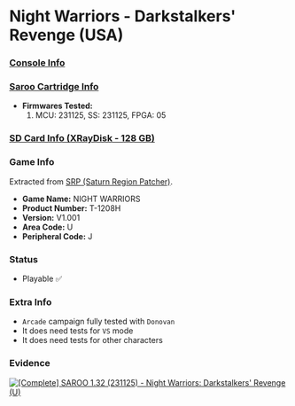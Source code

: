 # Night Warriors - Darkstalkers' Revenge (USA)

### [Console Info](../../../../Info/Consoles/VA13/README.md)

### [Saroo Cartridge Info](../../../../Info/Cartridges/RetroGameParadiseStore/1.32F/README.md)

- <b>Firmwares Tested:</b>
  1. MCU: 231125, SS: 231125, FPGA: 05

### [SD Card Info (XRayDisk - 128 GB)](../../../../Info/SdCards/XRayDisk/128GB/README.md)

### Game Info

Extracted from [SRP (Saturn Region Patcher)](https://segaxtreme.net/resources/saturn-region-patcher.81/download).

- <b>Game Name:</b> NIGHT WARRIORS
- <b>Product Number:</b> T-1208H
- <b>Version:</b> V1.001
- <b>Area Code:</b> U
- <b>Peripheral Code:</b> J

### Status

- Playable :white_check_mark:

### Extra Info

- `Arcade` campaign fully tested with `Donovan`
- It does need tests for `VS` mode
- It does need tests for other characters

### Evidence

[![[Complete] SAROO 1.32 (231125) - Night Warriors: Darkstalkers' Revenge (U)](https://img.youtube.com/vi/oRQJ5ViXGME/0.jpg)](https://www.youtube.com/watch?v=oRQJ5ViXGME)
